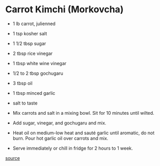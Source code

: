 # Carrot Kimchi (Morkovcha)

* 1 lb carrot, julienned
* 1 tsp kosher salt
* 1 1/2 tbsp sugar
* 2 tbsp rice vinegar
* 1 tbsp white wine vinegar
* 1/2 to 2 tbsp gochugaru
* 3 tbsp oil
* 1 tbsp minced garlic
* salt to taste

* Mix carrots and salt in a mixing bowl. Sit for 10 minutes until wilted.
* Add sugar, vinegar, and gochugaru and mix.
* Heat oil on medium-low heat and sauté garlic until aromatic, do not burn. Pour hot garlic oil over carrots and mix.
* Serve immediately or chill in fridge for 2 hours to 1 week.

[source](https://www.beyondkimchee.com/korean-carrot-salad-morkovcha/)
